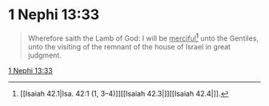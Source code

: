# 1 Nephi 13:33

> Wherefore saith the Lamb of God: I will be <u>merciful</u>[^a] unto the Gentiles, unto the visiting of the remnant of the house of Israel in great judgment.

[1 Nephi 13:33](https://www.churchofjesuschrist.org/study/scriptures/bofm/1-ne/13?lang=eng&id=p33#p33)


[^a]: [[Isaiah 42.1|Isa. 42:1 (1, 3–4)]][[Isaiah 42.3|]][[Isaiah 42.4|]].  
